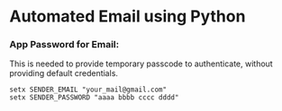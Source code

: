 # Automated Email using Python
### App Password for Email:
This is needed to provide temporary passcode to authenticate, without providing default credentials.

```
setx SENDER_EMAIL "your_mail@gmail.com"
setx SENDER_PASSWORD "aaaa bbbb cccc dddd"
```
